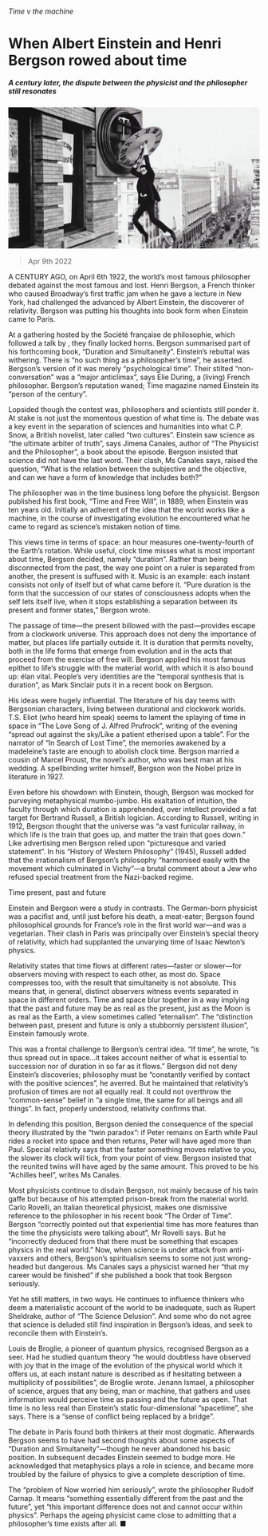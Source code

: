 ###### Time v the machine

# When Albert Einstein and Henri Bergson rowed about time 

##### A century later, the dispute between the physicist and the philosopher still resonates 

![image](images/20220409_cup001.jpg) 

> Apr 9th 2022 

A CENTURY AGO, on April 6th 1922, the world’s most famous philosopher debated against the most famous  and lost. Henri Bergson, a French thinker who caused Broadway’s first traffic jam when he gave a lecture in New York, had challenged the  advanced by Albert Einstein, the discoverer of relativity. Bergson was putting his thoughts into book form when Einstein came to Paris.

At a gathering hosted by the Société française de philosophie, which followed a talk by , they finally locked horns. Bergson summarised part of his forthcoming book, “Duration and Simultaneity”. Einstein’s rebuttal was withering. There is “no such thing as a philosopher’s time”, he asserted. Bergson’s version of it was merely “psychological time”. Their stilted “non-conversation” was a “major anticlimax”, says Elie During, a (living) French philosopher. Bergson’s reputation waned; Time magazine named Einstein its “person of the century”.


Lopsided though the contest was, philosophers and scientists still ponder it. At stake is not just the momentous question of what time is. The debate was a key event in the separation of sciences and humanities into what C.P. Snow, a British novelist, later called “two cultures”. Einstein saw science as “the ultimate arbiter of truth”, says Jimena Canales, author of “The Physicist and the Philosopher”, a book about the episode. Bergson insisted that science did not have the last word. Their clash, Ms Canales says, raised the question, “What is the relation between the subjective and the objective, and can we have a form of knowledge that includes both?”

The philosopher was in the time business long before the physicist. Bergson published his first book, “Time and Free Will”, in 1889, when Einstein was ten years old. Initially an adherent of the idea that the world works like a machine, in the course of investigating evolution he encountered what he came to regard as science’s mistaken notion of time.

This views time in terms of space: an hour measures one-twenty-fourth of the Earth’s rotation. While useful, clock time misses what is most important about time, Bergson decided, namely “duration”. Rather than being disconnected from the past, the way one point on a ruler is separated from another, the present is suffused with it. Music is an example: each instant consists not only of itself but of what came before it. “Pure duration is the form that the succession of our states of consciousness adopts when the self lets itself live, when it stops establishing a separation between its present and former states,” Bergson wrote.

The passage of time—the present billowed with the past—provides escape from a clockwork universe. This approach does not deny the importance of matter, but places life partially outside it. It is duration that permits novelty, both in the life forms that emerge from evolution and in the acts that proceed from the exercise of free will. Bergson applied his most famous epithet to life’s struggle with the material world, with which it is also bound up: élan vital. People’s very identities are the “temporal synthesis that is duration”, as Mark Sinclair puts it in a recent book on Bergson.

His ideas were hugely influential. The literature of his day teems with Bergsonian characters, living between durational and clockwork worlds. T.S. Eliot (who heard him speak) seems to lament the splaying of time in space in “The Love Song of J. Alfred Prufrock”, writing of the evening “spread out against the sky/Like a patient etherised upon a table”. For the narrator of “In Search of Lost Time”, the memories awakened by a madeleine’s taste are enough to abolish clock time. Bergson married a cousin of Marcel Proust, the novel’s author, who was best man at his wedding. A spellbinding writer himself, Bergson won the Nobel prize in literature in 1927.

Even before his showdown with Einstein, though, Bergson was mocked for purveying metaphysical mumbo-jumbo. His exaltation of intuition, the faculty through which duration is apprehended, over intellect provided a fat target for Bertrand Russell, a British logician. According to Russell, writing in 1912, Bergson thought that the universe was “a vast funicular railway, in which life is the train that goes up, and matter the train that goes down.” Like advertising men Bergson relied upon “picturesque and varied statement”. In his “History of Western Philosophy” (1945), Russell added that the irrationalism of Bergson’s philosophy “harmonised easily with the movement which culminated in Vichy”—a brutal comment about a Jew who refused special treatment from the Nazi-backed regime.

Time present, past and future

Einstein and Bergson were a study in contrasts. The German-born physicist was a pacifist and, until just before his death, a meat-eater; Bergson found philosophical grounds for France’s role in the first world war—and was a vegetarian. Their clash in Paris was principally over Einstein’s special theory of relativity, which had supplanted the unvarying time of Isaac Newton’s physics.

Relativity states that time flows at different rates—faster or slower—for observers moving with respect to each other, as most do. Space compresses too, with the result that simultaneity is not absolute. This means that, in general, distinct observers witness events separated in space in different orders. Time and space blur together in a way implying that the past and future may be as real as the present, just as the Moon is as real as the Earth, a view sometimes called “eternalism”. The “distinction between past, present and future is only a stubbornly persistent illusion”, Einstein famously wrote.

This was a frontal challenge to Bergson’s central idea. “If time”, he wrote, “is thus spread out in space…it takes account neither of what is essential to succession nor of duration in so far as it flows.” Bergson did not deny Einstein’s discoveries; philosophy must be “constantly verified by contact with the positive sciences”, he averred. But he maintained that relativity’s profusion of times are not all equally real. It could not overthrow the “common-sense” belief in “a single time, the same for all beings and all things”. In fact, properly understood, relativity confirms that.

In defending this position, Bergson denied the consequence of the special theory illustrated by the “twin paradox”: if Peter remains on Earth while Paul rides a rocket into space and then returns, Peter will have aged more than Paul. Special relativity says that the faster something moves relative to you, the slower its clock will tick, from your point of view. Bergson insisted that the reunited twins will have aged by the same amount. This proved to be his “Achilles heel”, writes Ms Canales.

Most physicists continue to disdain Bergson, not mainly because of his twin gaffe but because of his attempted prison-break from the material world. Carlo Rovelli, an Italian theoretical physicist, makes one dismissive reference to the philosopher in his recent book “The Order of Time”. Bergson “correctly pointed out that experiential time has more features than the time the physicists were talking about”, Mr Rovelli says. But he “incorrectly deduced from that there must be something that escapes physics in the real world.” Now, when science is under attack from anti-vaxxers and others, Bergson’s spiritualism seems to some not just wrong-headed but dangerous. Ms Canales says a physicist warned her “that my career would be finished” if she published a book that took Bergson seriously.

Yet he still matters, in two ways. He continues to influence thinkers who deem a materialistic account of the world to be inadequate, such as Rupert Sheldrake, author of “The Science Delusion”. And some who do not agree that science is deluded still find inspiration in Bergson’s ideas, and seek to reconcile them with Einstein’s.

Louis de Broglie, a pioneer of quantum physics, recognised Bergson as a seer. Had he studied quantum theory “he would doubtless have observed with joy that in the image of the evolution of the physical world which it offers us, at each instant nature is described as if hesitating between a multiplicity of possibilities”, de Broglie wrote. Jenann Ismael, a philosopher of science, argues that any being, man or machine, that gathers and uses information would perceive time as passing and the future as open. That time is no less real than Einstein’s static four-dimensional “spacetime”, she says. There is a “sense of conflict being replaced by a bridge”.

The debate in Paris found both thinkers at their most dogmatic. Afterwards Bergson seems to have had second thoughts about some aspects of “Duration and Simultaneity”—though he never abandoned his basic position. In subsequent decades Einstein seemed to budge more. He acknowledged that metaphysics plays a role in science, and became more troubled by the failure of physics to give a complete description of time.

The “problem of Now worried him seriously”, wrote the philosopher Rudolf Carnap. It means “something essentially different from the past and the future”, yet “this important difference does not and cannot occur within physics”. Perhaps the ageing physicist came close to admitting that a philosopher’s time exists after all. ■

